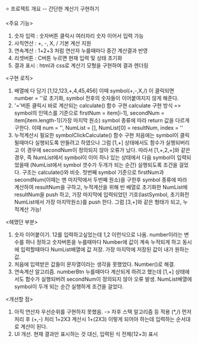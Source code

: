 ⭐️ 프로젝트 개요 -- 
간단한 계산기 구현하기

<주요 기능>
1. 숫자 입력 : 숫자버튼 클릭시 여러자리 숫자 이어서 입력 가능
2. 사칙연산 : +, -, X, / 기본 계산 지원
3. 연속계산 : 1+2+3 처럼 연산자 누를때마다 중간 계산결과 반영
4. 리셋버튼 : C버튼 누르면 현재 입력 및 상태 초기화
5. 결과 표시 : html과 css로 계산기 모형을 구현하여 결과 렌더링

<구현 로직>
1. 배열에 다 담기 [1,12,123,+,4,45,456]
이때 symbol(+,-,X,/) 이 클릭되면 number = ''로 초기화, symbol 전후의 숫자들이 이어붙여지지 않게 해준다.
2. '='버튼 클릭시 바로 계산되는 calculate() 함수 구현
calculate 구현 방식 => symbol의 인덱스를 기준으로 
firstNum = item[i-1], secondNum = item[item.length-1](가장 마지막 원소)
symbol 종류에 따라 return 값을 다르게 구한다.
이때 num = '', NumList = [], NumList[0] = resultNum, index = ''
3. 누적계산시 필요한 symbolClickCalculate() 함수 구현
처음에는 symbol이 클릭될때마다 실행되도록 만들려고 하였으나 그럼 [1,+] 상태에서도 함수가 실행되버리고 이 경우에 secondNum이 정의되지 않아 오류가 났다.
따라서 [1,+,2,+]와 같은 경우, 즉 NumList에서 symbol이 이미 하나 있는 상태에서 다음 symbol이 입력되었을때 (NumList에서 symbol 갯수가 두개가 되는 순간) 실행되도록 조건을 걸었다.
구조는 calculate()와 비슷. 첫번째 symbol 기준으로 firstNum과 secondNum(이때는 맨 마지막에서 두번째 원소)을 구한후 symbol 종류에 따라 계산하여 resultNum을 구하고, 누적계산을 위해 빈 배열로 초기화한 NumList에 resultNum을 push 하고, 가장 마지막에 입력되었던 기호(lastSymbol, 초기화전 NumList에서 가장 마지막원소)를 push 한다. 그럼 [3,+]와 같은 형태가 되고, 누적계산 가능!

<헤맸던 부분>
1. 숫자 이어붙이기. 12를 입력하고싶었는데 1,2 이런식으로 나옴.
number이라는 변수를 하나 정하고 숫자버튼을 누를때마다 Number에 값이 계속 누적되게 하고 동시에 입력할때마다 NumList배열에 값 저장. 가장 마지막에 저장된 값이 내가 원하는 값.
2. 처음에 입력받은 값들이 문자열이라는 생각을 못했었다. Number()로 해결.
3. 연속계산 알고리즘. numberBtn 누를때마다 계산되게 하려고 했는데 [1,+] 상태에서도 함수가 실행되버려 secondNum이 정의되지 않아 오류 발생. NumList배열에 symbol이 두개 되는 순간 실행하게 조건을 걸었다.


<개선할 점>
1. 아직 연산자 우선순위를 구현하지 못했음. -> 차후 스택 알고리즘 등 적용
(*,/) 먼저 처리 후 (+,-) 처리
1+2X3 계산시 1+(2X3) 이렇게 되어야 하는데 입력하는 순서대로 계산이 된다.
2. UI 개선. 현재 결과만 표시하는 것 대신, 입력된 식 전체(12+3) 표시
